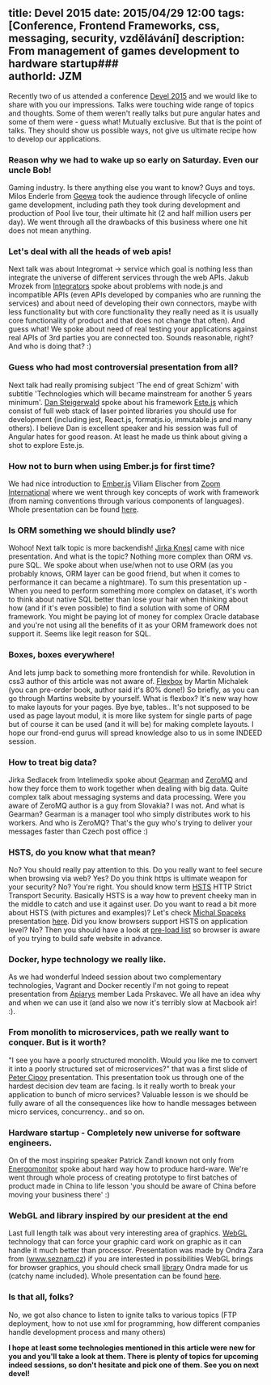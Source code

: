 title: Devel 2015
date: 2015/04/29 12:00
tags: [Conference, Frontend Frameworks, css, messaging, security, vzdělávání]
description: From management of games development to hardware startup###  
authorId: JZM
---

Recently two of us attended a conference [Devel 2015](http://devel.cz/konference) and we would like to share with you our impressions. Talks were touching wide range of topics and thoughts. Some of them weren't really talks but pure angular hates and some of them were - guess what! Mutually exclusive. But that is the point of talks. They should show us possible ways, not give us ultimate recipe how to develop our applications. 
 
<!-- more -->


### Reason why we had to wake up so early on Saturday. Even our uncle Bob!
Gaming industry. Is there anything else you want to know? Guys and toys. Milos Enderle from [Geewa](http://www.geewa.com/) took the audience through lifecycle of online game development, including path they took during development and production of Pool live tour, their ultimate hit (2 and half million users per day). We went through all the drawbacks of this business where one hit does not mean anything.

### Let's deal with all the heads of web apis!         
Next talk was about Integromat -> service which goal is nothing less than integrate the universe of different services through the web APIs. Jakub Mrozek from [Integrators](http://www.integrators.cz/) spoke about problems with node.js and incompatible APIs (even APIs developed by companies who are running the services) and about need of developing their own connectors, maybe with less functionality but with core functionality they really need as it is usually core functionality of product and that does not change that often). And guess what! We spoke about need of real testing your applications against real APIs of 3rd parties you are connected too. Sounds reasonable, right? And who is doing that? :)
           
### Guess who had most controversial presentation from all?           
Next talk had really promising subject 'The end of great Schizm' with subtitle 'Technologies which will became mainstream for another 5 years minimum'. [Dan Steigerwald](http://daniel.steigerwald.cz/) spoke about his framework [Este.js](https://github.com/Steida/este) which consist of full web stack of laser pointed libraries you should use for development (including jest, React.js, formatjs.io, immutable.js and many others). I believe Dan is excellent speaker and his session was full of Angular hates for good reason. At least he made us think about giving a shot to explore Este.js.

### How not to burn when using Ember.js for first time?  
We had nice introduction to [Ember.js](http://emberjs.com/) Viliam Elischer from [Zoom International](http://www.zoomint.com/) where we went through key concepts of work with framework (from naming conventions through various components of languages). Whole presentation can be found [here](http://www.slideshare.net/vireliam/develcz-2015virepresentation?ref=https://www.linkedin.com/in/viliamelischer).

### Is ORM something we should blindly use?
Wohoo! Next talk topic is more backendish! [Jirka Knesl](http://www.knesl.com/) came with nice presentation. And what is the topic? Nothing more complex than ORM vs. pure SQL. We spoke about when use/when not to use ORM (as you probably knows, ORM layer can be good friend, but when it comes to performance it can became a nightmare). To sum this presentation up - When you need to perform something more complex on dataset, it's worth to think about native SQL better than lose your hair when thinking about how (and if it's even possible) to find a solution with some of ORM framework. You might be paying lot of money for complex Oracle database and you're not using all the benefits of it as your ORM framework does not support it. Seems like legit reason for SQL. 

### Boxes, boxes everywhere!
And lets jump back to something more frontendish for while. Revolution in css3 author of this article was not aware of. [Flexbox](http://www.vzhurudolu.cz/prirucka/css3-flexbox) by Martin Michalek (you can pre-order book, author said it's 80% done!) So briefly, as you can go through Martins website by yourself. What is flexbox? It's new way how to make layouts for your pages. Bye bye, tables.. It's not supposed to be used as page layout modul, it is more like system for single parts of page but of course it can be used (and it will be) for making complete layouts. I hope our frond-end gurus will spread knowledge also to us in some INDEED session. 

### How to treat big data? 
Jirka Sedlacek from Intelimedix spoke about [Gearman](http://gearman.org/) and [ZeroMQ](http://zeromq.org/) and how they force them to work together when dealing with big data. Quite complex talk about messaging systems and data processing. Were you aware of ZeroMQ author is a guy from Slovakia? I was not. And what is Gearman? Gearman is a manager tool who simply distributes work to his workers. And who is ZeroMQ? That's the guy who's trying to deliver your messages faster than Czech post office :)       

### HSTS, do you know what that mean?
No? You should really pay attention to this. Do you really want to feel secure when browsing via web? Yes? Do you think https is ultimate weapon for your security? No? You're right. You should know term [HSTS](http://tools.ietf.org/html/rfc6797) HTTP Strict Transport Security. Basically HSTS is a way how to prevent cheeky man in the middle to catch and use it against user. Do you want to read a bit more about HSTS (with pictures and examples)? Let's check [Michal Spaceks](https://www.michalspacek.cz/) presentation [here](https://www.michalspacek.cz/prednasky/hsts-develcz). Did you know browsers support HSTS on application level? No? Then you should have a look at [pre-load list](https://hstspreload.appspot.com/) so browser is aware of you trying to build safe website in advance.  
  
### Docker, hype technology we really like.
As we had wonderful Indeed session about two complementary technologies, Vagrant and Docker recently I'm not going to repeat presentation from [Apiarys](https://apiary.io/) member Lada Prskavec. We all have an idea why and when we can use it (and also we now it's terribly slow at Macbook air! :).   

### From monolith to microservices, path we really want to conquer. But is it worth?
"I see you have a poorly structured monolith. Would you like me to convert it into a poorly structured set of microservices?" that was a first slide of [Peter Cipov](http://petercipov.com/) presentation. This presentation took us through one of the hardest decision dev team are facing. Is it really worth to break your application to bunch of micro services? Valuable lesson is we should be fully aware of all the consequences like how to handle messages between micro services, concurrency.. and so on.  
   
### Hardware startup - Completely new universe for software engineers.
On of the most inspiring speaker Patrick Zandl known not only from [Energomonitor](https://www.energomonitor.cz/) spoke about hard way how to produce hard-ware. We're went through whole process of creating prototype to first batches of product made in China to life lesson 'you should be aware of China before moving your business there' :)
    
### WebGL and library inspired by our president at the end
Last full length talk was about very interesting area of graphics. [WebGL](https://www.khronos.org/webgl/) technology that can force your graphic card work on graphic as it can handle it much better than processor. Presentation was made by Ondra Zara from (www.seznam.cz) if you are interested in possibilities WebGL brings for browser graphics, you should check small [library](https://github.com/ondras/pasy.js) Ondra made for us (catchy name included). Whole presentation can be found [here](http://ondras.zarovi.cz/slides/devel2015/).

### Is that all, folks? 
No, we got also chance to listen to ignite talks to various topics (FTP deployment, how to not use xml for programming, how different companies handle development process and many others) 

__I hope at least some technologies mentioned in this article were new for you and you'll take a look at them. There is plenty of topics for upcoming indeed sessions, so don't hesitate and pick one of them. See you on next devel!__  
 
   
   
 
